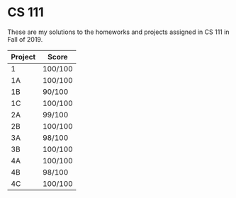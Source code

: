 # CS 111

These are my solutions to the homeworks and projects assigned in CS 111 in Fall of 2019.

| Project | Score |
| ------- | ----- |
| 1 | 100/100  |
| 1A | 100/100  |
| 1B | 90/100  |
| 1C | 100/100  |
| 2A | 99/100  |
| 2B | 100/100  |
| 3A | 98/100  |
| 3B | 100/100  |
| 4A | 100/100  |
| 4B | 98/100  |
| 4C | 100/100  |
